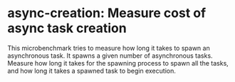 # async-creation: Measure cost of async task creation

This microbenchmark tries to measure how long it takes to spawn an asynchronous
task. It spawns a given number of asynchronous tasks. Measure how long it takes
for the spawning process to spawn all the tasks, and how long it takes a spawned
task to begin execution.
